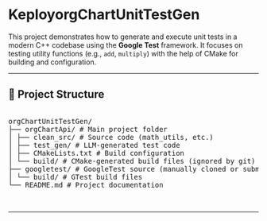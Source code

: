 # KeployorgChartUnitTestGen

This project demonstrates how to generate and execute unit tests in a modern C++ codebase using the **Google Test** framework. It focuses on testing utility functions (e.g., `add`, `multiply`) with the help of CMake for building and configuration.

---

## 📁 Project Structure

<pre>

orgChartUnitTestGen/
├── orgChartApi/ # Main project folder
│ ├── clean_src/ # Source code (math_utils, etc.)
│ ├── test_gen/ # LLM-generated test code
│ ├── CMakeLists.txt # Build configuration
│ └── build/ # CMake-generated build files (ignored by git)
├── googletest/ # GoogleTest source (manually cloned or submodule)
│ └── build/ # GTest build files
└── README.md # Project documentation


</pre>
---
